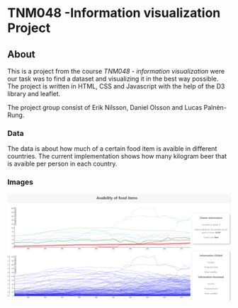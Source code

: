 ﻿# TNM048 -Information visualization Project
## About
This is a project from the course *TNM048 - information visualization* were our task was to find a dataset and visualizing it in the best way possible. The project is written in HTML, CSS and Javascript with the help of the D3 library and leaflet.

The project group consist of Erik Nilsson, Daniel Olsson and Lucas Palnèn-Rung.

### Data
The data is about how much of a certain food item is avaible in different countries. The current implementation shows how many kilogram beer that is avaible per person in each country.


### Images

![Test](https://github.com/Isprinsessan/TNM048-Projekt/blob/master/Images/First_apparence.png?raw=true "Title")

